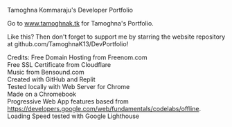 Tamoghna Kommaraju's Developer Portfolio

Go to www.tamoghnak.tk for Tamoghna's Portfolio.

Like this? Then don't forget to support me by starring the website repository at github.com/TamoghnaK13/DevPortfolio!

Credits:
          Free Domain Hosting from Freenom.com          
          Free SSL Certificate from Cloudflare          
          Music from Bensound.com          
          Created with GitHub and Replit          
          Tested locally with Web Server for Chrome          
          Made on a Chromebook         
          Progressive Web App features based from https://developers.google.com/web/fundamentals/codelabs/offline.
          Loading Speed tested with Google Lighthouse
